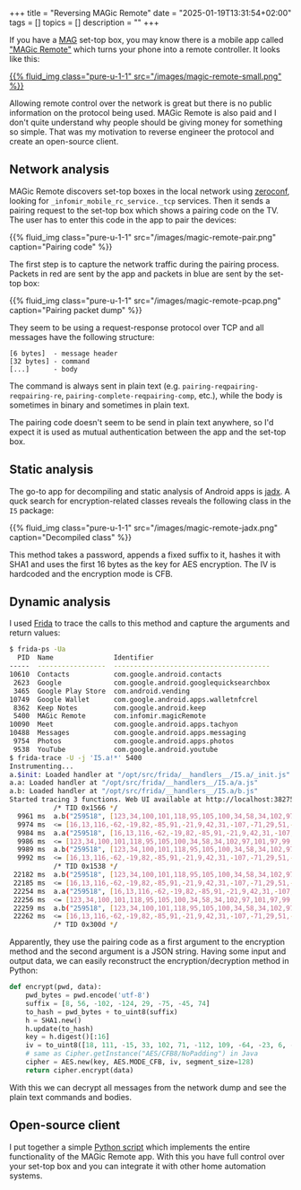 +++
title = "Reversing MAGic Remote"
date = "2025-01-19T13:31:54+02:00"
tags = []
topics = []
description = ""
+++

If you have a [MAG](https://www.infomir.eu/eng/products/iptv-stb/) set-top box, you may know there is a mobile app called ["MAGic Remote"](https://play.google.com/store/apps/details?id=com.infomir.magicRemote&hl=en) which turns your phone into a remote controller. It looks like this:

[{{% fluid_img class="pure-u-1-1" src="/images/magic-remote-small.png" %}}](/images/magic-remote.png "MAGic Remote")

Allowing remote control over the network is great but there is no public information on the protocol being used.
MAGic Remote is also paid and I don't quite understand why people should be giving money for something so simple.
That was my motivation to reverse engineer the protocol and create an open-source client.

## Network analysis

MAGic Remote discovers set-top boxes in the local network using [zeroconf](https://en.wikipedia.org/wiki/Zero-configuration_networking), looking for `_infomir_mobile_rc_service._tcp` services. Then it sends a pairing request to the set-top box which shows a pairing code on the TV. The user has to enter this code in the app to pair the devices:

{{% fluid_img class="pure-u-1-1" src="/images/magic-remote-pair.png" caption="Pairing code" %}}

The first step is to capture the network traffic during the pairing process. Packets in red are sent by the app and packets in blue are sent by the set-top box:

{{% fluid_img class="pure-u-1-1" src="/images/magic-remote-pcap.png" caption="Pairing packet dump" %}}

They seem to be using a request-response protocol over TCP and all messages have the following structure:

```
[6 bytes]  - message header
[32 bytes] - command
[...]      - body
```

The command is always sent in plain text (e.g. `pairing-reqpairing-reqpairing-re`, `pairing-complete-reqpairing-comp`, etc.),
while the body is sometimes in binary and sometimes in plain text.

The pairing code doesn't seem to be send in plain text anywhere, so I'd expect it is used as mutual authentication between the app and the set-top box.

## Static analysis

The go-to app for decompiling and static analysis of Android apps is [jadx](https://github.com/skylot/jadx).
A quck search for encryption-related classes reveals the following class in the `I5` package:

{{% fluid_img class="pure-u-1-1" src="/images/magic-remote-jadx.png" caption="Decompiled class" %}}

This method takes a password, appends a fixed suffix to it, hashes it with SHA1 and uses the first 16 bytes as the key for AES encryption.
The IV is hardcoded and the encryption mode is CFB.

## Dynamic analysis

I used [Frida](https://frida.re/) to trace the calls to this method and capture the arguments and return values:

```bash
$ frida-ps -Ua
  PID  Name               Identifier
-----  -----------------  ---------------------------------------
10610  Contacts           com.google.android.contacts
 2623  Google             com.google.android.googlequicksearchbox
 3465  Google Play Store  com.android.vending
10749  Google Wallet      com.google.android.apps.walletnfcrel
 8362  Keep Notes         com.google.android.keep
 5400  MAGic Remote       com.infomir.magicRemote
10090  Meet               com.google.android.apps.tachyon
10488  Messages           com.google.android.apps.messaging
 9754  Photos             com.google.android.apps.photos
 9538  YouTube            com.google.android.youtube
$ frida-trace -U -j 'I5.a!*' 5400
Instrumenting...
a.$init: Loaded handler at "/opt/src/frida/__handlers__/I5.a/_init.js"
a.a: Loaded handler at "/opt/src/frida/__handlers__/I5.a/a.js"
a.b: Loaded handler at "/opt/src/frida/__handlers__/I5.a/b.js"
Started tracing 3 functions. Web UI available at http://localhost:38275/
           /* TID 0x1566 */
  9961 ms  a.b("259518", [123,34,100,101,118,95,105,100,34,58,34,102,97,101,97,99,57,101,99,52,49,99,50,102,54,53,50,34,125])
  9974 ms  <= [16,13,116,-62,-19,82,-85,91,-21,9,42,31,-107,-71,29,51,-23,84,1,37,96,-23,-30,7,9,50,38,-55,-16]
  9984 ms  a.a("259518", [16,13,116,-62,-19,82,-85,91,-21,9,42,31,-107,-71,29,51,-23,84,1,37,96,-23,-30,7,9,50,38,-55,-16])
  9986 ms  <= [123,34,100,101,118,95,105,100,34,58,34,102,97,101,97,99,57,101,99,52,49,99,50,102,54,53,50,34,125]
  9989 ms  a.b("259518", [123,34,100,101,118,95,105,100,34,58,34,102,97,101,97,99,57,101,99,52,49,99,50,102,54,53,50,34,44,34,100,101,118,95,100,101,115,99,114,34,58,34,71,111,111,103,108,101,32,80,105,120,101,108,32,88,76,34,44,34,114,99,95,99,111,100,101,34,58,49,57,48,125])
  9992 ms  <= [16,13,116,-62,-19,82,-85,91,-21,9,42,31,-107,-71,29,51,-23,84,1,37,96,-23,-30,7,9,50,38,-55,-95,52,76,-100,-105,-121,7,94,-32,-84,-111,-51,-60,-15,74,-69,9,-2,8,91,26,-3,59,111,-83,-77,-96,118,19,0,113,-13,-109,68,-5,69,120,-44,-77,-38,-82,-31,103,-102,-114]
           /* TID 0x1538 */
 22182 ms  a.b("259518", [123,34,100,101,118,95,105,100,34,58,34,102,97,101,97,99,57,101,99,52,49,99,50,102,54,53,50,34,125])
 22185 ms  <= [16,13,116,-62,-19,82,-85,91,-21,9,42,31,-107,-71,29,51,-23,84,1,37,96,-23,-30,7,9,50,38,-55,-16]
 22254 ms  a.a("259518", [16,13,116,-62,-19,82,-85,91,-21,9,42,31,-107,-71,29,51,-23,84,1,37,96,-23,-30,7,9,50,38,-55,-16])
 22256 ms  <= [123,34,100,101,118,95,105,100,34,58,34,102,97,101,97,99,57,101,99,52,49,99,50,102,54,53,50,34,125]
 22259 ms  a.b("259518", [123,34,100,101,118,95,105,100,34,58,34,102,97,101,97,99,57,101,99,52,49,99,50,102,54,53,50,34,44,34,100,101,118,95,100,101,115,99,114,34,58,34,71,111,111,103,108,101,32,80,105,120,101,108,32,88,76,34,44,34,114,99,95,99,111,100,101,34,58,49,57,49,125])
 22262 ms  <= [16,13,116,-62,-19,82,-85,91,-21,9,42,31,-107,-71,29,51,-23,84,1,37,96,-23,-30,7,9,50,38,-55,-95,52,76,-100,-105,-121,7,94,-32,-84,-111,-51,-60,-15,74,-69,9,-2,8,91,26,-3,59,111,-83,-77,-96,118,19,0,113,-13,-109,68,-5,69,120,-44,-77,-38,-82,-31,103,-101,-114]
           /* TID 0x300d */
```

Apparently, they use the pairing code as a first argument to the encryption method and the second argument is a JSON string.
Having some input and output data, we can easily reconstruct the encryption/decryption method in Python:

```python
def encrypt(pwd, data):
    pwd_bytes = pwd.encode('utf-8')
    suffix = [8, 56, -102, -124, 29, -75, -45, 74]
    to_hash = pwd_bytes + to_uint8(suffix)
    h = SHA1.new()
    h.update(to_hash)
    key = h.digest()[:16]
    iv = to_uint8([18, 111, -15, 33, 102, 71, -112, 109, -64, -23, 6, -103, -76, 99, -34, 101])
    # same as Cipher.getInstance("AES/CFB8/NoPadding") in Java
    cipher = AES.new(key, AES.MODE_CFB, iv, segment_size=128)
    return cipher.encrypt(data)
```

With this we can decrypt all messages from the network dump and see the plain text commands and bodies.

## Open-source client

I put together a simple [Python script](https://github.com/rgerganov/magic-remote) which implements the entire functionality of the MAGic Remote app.
With this you have full control over your set-top box and you can integrate it with other home automation systems.